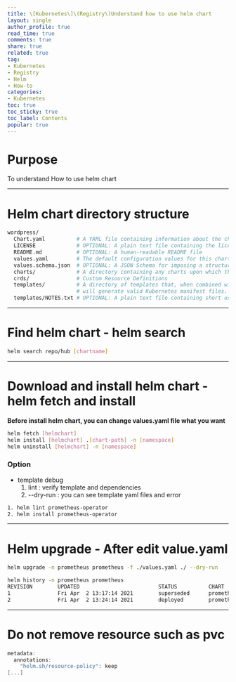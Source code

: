 ```yaml
---
title: \[Kubernetes\]\(Registry\)Understand how to use helm chart
layout: single
author_profile: true
read_time: true
comments: true
share: true
related: true
tag:
- Kubernetes
- Registry
- Helm
- How-to
categories:
- Kubernetes
toc: true
toc_sticky: true
toc_label: Contents
popular: true
---
```

# Purpose
To understand How to use helm chart

---
# Helm chart directory structure
```bash
wordpress/
  Chart.yaml          # A YAML file containing information about the chart
  LICENSE             # OPTIONAL: A plain text file containing the license for the chart
  README.md           # OPTIONAL: A human-readable README file
  values.yaml         # The default configuration values for this chart
  values.schema.json  # OPTIONAL: A JSON Schema for imposing a structure on the values.yaml file
  charts/             # A directory containing any charts upon which this chart depends.
  crds/               # Custom Resource Definitions
  templates/          # A directory of templates that, when combined with values,
                      # will generate valid Kubernetes manifest files.
  templates/NOTES.txt # OPTIONAL: A plain text file containing short usage notes
```

---
# Find helm chart - helm search

```bash
helm search repo/hub [chartname]
```

---
# Download and install helm chart - helm fetch and install

**Before install helm chart, you can change values.yaml file what you want**

```bash
helm fetch [helmchart]
helm install [helmchart] .[chart-path] -n [namespace]
helm uninstall [helmchart] -n [namespace]
```
### Option

- template debug
    1. lint : verify template and dependencies
    2. --dry-run : you can see template yaml files and error

```bash
1. helm lint prometheus-operator
2. helm install prometheus-operator
```

---
# Helm upgrade - After edit value.yaml

```bash
helm upgrade -n prometheus prometheus -f ./values.yaml ./ --dry-run

helm history -n prometheus prometheus
REVISION        UPDATED                         STATUS          CHART                           APP VERSION     DESCRIPTION
1               Fri Apr  2 13:17:14 2021        superseded      prometheus-operator-9.3.2       0.38.1          Install complete
2               Fri Apr  2 13:24:14 2021        deployed        prometheus-operator-9.3.2       0.38.1          Upgrade complete
```

---
# Do not remove resource such as pvc

```go
metadata:
  annotations:
    "helm.sh/resource-policy": keep
[...]
```